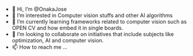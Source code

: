 - 👋 Hi, I’m @OnakaJose
- 👀 I’m interested in Computer vision stuffs and other AI algorithms
- 🌱 I’m currently learning frameworks related to computer vision such as OPEN CV and how embed it in single boards.
- 💞️ I’m looking to collaborate on initiatives that include subjects like optimization, AI and computer vision.
- 📫 How to reach me ...

<!---
OnakaJose/OnakaJose is a ✨ special ✨ repository because its `README.md` (this file) appears on your GitHub profile.
You can click the Preview link to take a look at your changes.
--->
